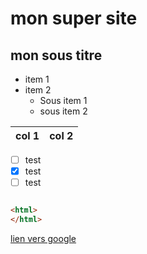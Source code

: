 # mon super site 
## mon sous titre

- item 1
- item 2
    - Sous item 1
    - sous item 2

|col 1|col 2|
|------|-------|

-[ ] test
-[x] test 
-[ ] test 

```html

<html>
</html>

```

[lien vers google](https://fhzfuizeh.com)